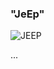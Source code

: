 ### "JeEp"
<img src = "https://tapchibonbanh.com/wp-content/uploads/2022/09/21-5.jpg" alt = "JEEP">

...
